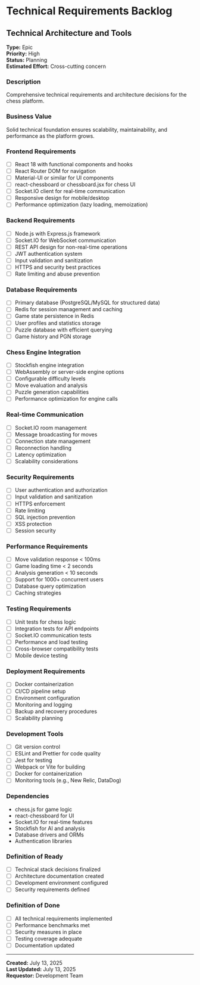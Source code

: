 # Technical Requirements Backlog

## Technical Architecture and Tools

**Type:** Epic  
**Priority:** High  
**Status:** Planning  
**Estimated Effort:** Cross-cutting concern

### Description
Comprehensive technical requirements and architecture decisions for the chess platform.

### Business Value
Solid technical foundation ensures scalability, maintainability, and performance as the platform grows.

### Frontend Requirements
- [ ] React 18 with functional components and hooks
- [ ] React Router DOM for navigation
- [ ] Material-UI or similar for UI components
- [ ] react-chessboard or chessboard.jsx for chess UI
- [ ] Socket.IO client for real-time communication
- [ ] Responsive design for mobile/desktop
- [ ] Performance optimization (lazy loading, memoization)

### Backend Requirements
- [ ] Node.js with Express.js framework
- [ ] Socket.IO for WebSocket communication
- [ ] REST API design for non-real-time operations
- [ ] JWT authentication system
- [ ] Input validation and sanitization
- [ ] HTTPS and security best practices
- [ ] Rate limiting and abuse prevention

### Database Requirements
- [ ] Primary database (PostgreSQL/MySQL for structured data)
- [ ] Redis for session management and caching
- [ ] Game state persistence in Redis
- [ ] User profiles and statistics storage
- [ ] Puzzle database with efficient querying
- [ ] Game history and PGN storage

### Chess Engine Integration
- [ ] Stockfish engine integration
- [ ] WebAssembly or server-side engine options
- [ ] Configurable difficulty levels
- [ ] Move evaluation and analysis
- [ ] Puzzle generation capabilities
- [ ] Performance optimization for engine calls

### Real-time Communication
- [ ] Socket.IO room management
- [ ] Message broadcasting for moves
- [ ] Connection state management
- [ ] Reconnection handling
- [ ] Latency optimization
- [ ] Scalability considerations

### Security Requirements
- [ ] User authentication and authorization
- [ ] Input validation and sanitization
- [ ] HTTPS enforcement
- [ ] Rate limiting
- [ ] SQL injection prevention
- [ ] XSS protection
- [ ] Session security

### Performance Requirements
- [ ] Move validation response < 100ms
- [ ] Game loading time < 2 seconds
- [ ] Analysis generation < 10 seconds
- [ ] Support for 1000+ concurrent users
- [ ] Database query optimization
- [ ] Caching strategies

### Testing Requirements
- [ ] Unit tests for chess logic
- [ ] Integration tests for API endpoints
- [ ] Socket.IO communication tests
- [ ] Performance and load testing
- [ ] Cross-browser compatibility tests
- [ ] Mobile device testing

### Deployment Requirements
- [ ] Docker containerization
- [ ] CI/CD pipeline setup
- [ ] Environment configuration
- [ ] Monitoring and logging
- [ ] Backup and recovery procedures
- [ ] Scalability planning

### Development Tools
- [ ] Git version control
- [ ] ESLint and Prettier for code quality
- [ ] Jest for testing
- [ ] Webpack or Vite for building
- [ ] Docker for containerization
- [ ] Monitoring tools (e.g., New Relic, DataDog)

### Dependencies
- chess.js for game logic
- react-chessboard for UI
- Socket.IO for real-time features
- Stockfish for AI and analysis
- Database drivers and ORMs
- Authentication libraries

### Definition of Ready
- [ ] Technical stack decisions finalized
- [ ] Architecture documentation created
- [ ] Development environment configured
- [ ] Security requirements defined

### Definition of Done
- [ ] All technical requirements implemented
- [ ] Performance benchmarks met
- [ ] Security measures in place
- [ ] Testing coverage adequate
- [ ] Documentation updated

---
**Created:** July 13, 2025  
**Last Updated:** July 13, 2025  
**Requestor:** Development Team
